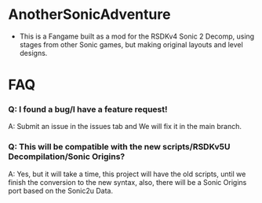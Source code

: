 # AnotherSonicAdventure
+ This is a Fangame built as a mod for the RSDKv4 Sonic 2 Decomp, using stages from other Sonic games, but making original layouts and level designs.

# FAQ
### Q: I found a bug/I have a feature request!
A: Submit an issue in the issues tab and We will fix it in the main branch.
### Q: This will be compatible with the new scripts/RSDKv5U Decompilation/Sonic Origins?
A: Yes, but it will take a time, this project will have the old scripts, until we finish the conversion to the new syntax, also, there will be a Sonic Origins port based on the Sonic2u Data.
